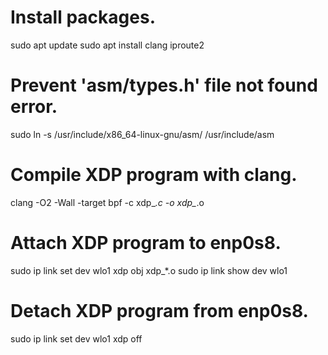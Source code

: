 # Install packages.
sudo apt update
sudo apt install clang iproute2

# Prevent 'asm/types.h' file not found error.
sudo ln -s /usr/include/x86_64-linux-gnu/asm/ /usr/include/asm

# Compile XDP program with clang.
clang -O2 -Wall -target bpf -c xdp_*.c -o xdp_*.o

# Attach XDP program to enp0s8.
sudo ip link set dev wlo1 xdp obj xdp_*.o
sudo ip link show dev wlo1

# Detach XDP program from enp0s8.
sudo ip link set dev wlo1 xdp off

